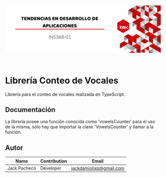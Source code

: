 <p align="center">
  <img src="Banner(TDA).png" alt="Banner TDA">
</p>

<br>

# Librería Conteo de Vocales
Librería para el conteo de vocales realizada en TypeScript.

## Documentación
La librería posee una función conocida como 'vowelsCounter' para el uso de la misma, sólo hay que importar la clase 'VowelsCounter' y llamar a la función.

## Autor
| Name                 |  Contribution   |  Email                        |
|----------------------|-----------------|-------------------------------|
| Jack Pacheco         |  Developer      |  jackdamiolixp@gmail.com      |